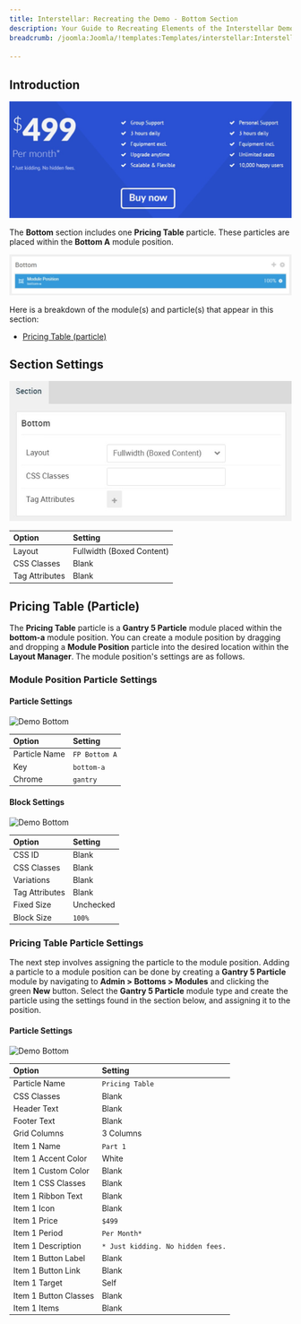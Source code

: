 ```yaml
---
title: Interstellar: Recreating the Demo - Bottom Section
description: Your Guide to Recreating Elements of the Interstellar Demo for Joomla
breadcrumb: /joomla:Joomla/!templates:Templates/interstellar:Interstellar

---
```


## Introduction

![](assets/demo_8.jpeg)

The **Bottom** section includes one **Pricing Table** particle. These particles are placed within the **Bottom A** module position.

![](assets/home_bottom.jpeg)

Here is a breakdown of the module(s) and particle(s) that appear in this section:

* [Pricing Table (particle)](#pricing-table-(particle))

## Section Settings

![](assets/demo_bottom_settings.jpeg)

| Option           | Setting                   |
| :--------------- | :----------               |
| Layout           | Fullwidth (Boxed Content) |
| CSS Classes      | Blank                     |
| Tag Attributes   | Blank                     |

## Pricing Table (Particle)

The **Pricing Table** particle is a **Gantry 5 Particle** module placed within the **bottom-a** module position. You can create a module position by dragging and dropping a **Module Position** particle into the desired location within the **Layout Manager**. The module position's settings are as follows.

### Module Position Particle Settings

#### Particle Settings

![Demo Bottom](demo_bottom_1.jpeg)

| Option        | Setting       |
| :-----        | :-----        |
| Particle Name | `FP Bottom A` |
| Key           | `bottom-a`    |
| Chrome        | `gantry`      |

#### Block Settings

![Demo Bottom](demo_bottom_2.jpeg)

| Option         | Setting   |
| :-----         | :-----    |
| CSS ID         | Blank     |
| CSS Classes    | Blank     |
| Variations     | Blank     |
| Tag Attributes | Blank     |
| Fixed Size     | Unchecked |
| Block Size     | `100%`    |

### Pricing Table Particle Settings

The next step involves assigning the particle to the module position. Adding a particle to a module position can be done by creating a **Gantry 5 Particle** module by navigating to **Admin > Bottoms > Modules** and clicking the green **New** button. Select the **Gantry 5 Particle** module type and create the particle using the settings found in the section below, and assigning it to the position.

#### Particle Settings

![Demo Bottom](demo_bottom_3.jpeg)

| Option                | Setting                           |
| :-----                | :-----                            |
| Particle Name         | `Pricing Table`                   |
| CSS Classes           | Blank                             |
| Header Text           | Blank                             |
| Footer Text           | Blank                             |
| Grid Columns          | 3 Columns                         |
| Item 1 Name           | `Part 1`                          |
| Item 1 Accent Color   | White                             |
| Item 1 Custom Color   | Blank                             |
| Item 1 CSS Classes    | Blank                             |
| Item 1 Ribbon Text    | Blank                             |
| Item 1 Icon           | Blank                             |
| Item 1 Price          | `$499`                            |
| Item 1 Period         | `Per Month*`                      |
| Item 1 Description    | `* Just kidding. No hidden fees.` |
| Item 1 Button Label   | Blank                             |
| Item 1 Button Link    | Blank                             |
| Item 1 Target         | Self                              |
| Item 1 Button Classes | Blank                             |
| Item 1 Items          | Blank                             |